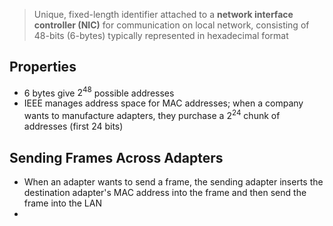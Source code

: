 >Unique, fixed-length identifier attached to a **network interface controller (NIC)** for communication on local network, consisting of 48-bits (6-bytes) typically represented in hexadecimal format

## Properties 
- 6 bytes give $2^{48}$ possible addresses
- IEEE manages address space for MAC addresses; when a company wants to manufacture adapters, they purchase a $2^{24}$ chunk of addresses (first 24 bits)

## Sending Frames Across Adapters
- When an adapter wants to send a frame, the sending adapter inserts the destination adapter's MAC address into the frame and then send the frame into the LAN
- 
